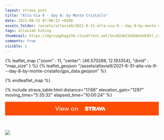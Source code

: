 ```yaml
---
layout: strava_post
title: "Alta Via 9 - day 8: by Monte Cristallo"
date: 2021-08-31 07:00:22 +0200
assets_folder: /assets/altavia9/2021-8-31-alta-via-9---day-8-by-monte-cristallo
tags: altavia9 hiking
thumbnail: https://dgtzuqphqg23d.cloudfront.net/Snv8ZaO234dUAnX4CQtl_cZnMfxxL6THr44hPfCfm5E-576x1024.jpg
comments: true
visible: 1
---
```



{% leaflet_map {"zoom" : 11,
                  "center": [46.570289, 12.193354],
                 "divId" : "map_size" } %}
    {% leaflet_geojson "/assets/altavia9/2021-8-31-alta-via-9---day-8-by-monte-cristallo/gps_data.geojson" %}

{% endleaflet_map %}





{% include strava_table.html distance="17.68" elevation_gain="1297" moving_time="5:35:32" elapsed_time="10:00:24" %}

[![](/assets/strava.jpg)](https://www.strava.com/activities/5884305513)


<br />

![](https://dgtzuqphqg23d.cloudfront.net/Snv8ZaO234dUAnX4CQtl_cZnMfxxL6THr44hPfCfm5E-576x1024.jpg)
